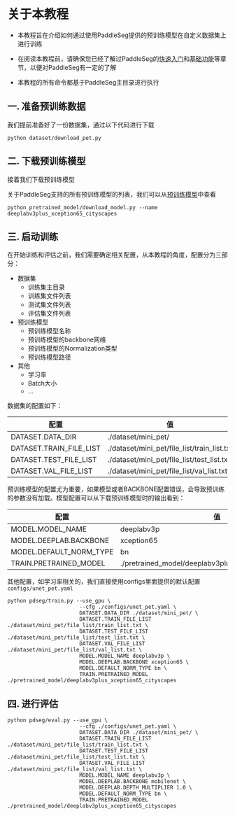 # 关于本教程

* 本教程旨在介绍如何通过使用PaddleSeg提供的预训练模型在自定义数据集上进行训练

* 在阅读本教程前，请确保您已经了解过PaddleSeg的[快速入门](../README.md#快速入门)和[基础功能](../README.md#基础功能)等章节，以便对PaddleSeg有一定的了解

* 本教程的所有命令都基于PaddleSeg主目录进行执行

## 一. 准备预训练数据

我们提前准备好了一份数据集，通过以下代码进行下载

```shell
python dataset/download_pet.py
```

## 二. 下载预训练模型

接着我们下载预训练模型

关于PaddleSeg支持的所有预训练模型的列表，我们可以从[预训练模型]()中查看

```shell
python pretrained_model/download_model.py --name deeplabv3plus_xception65_cityscapes
```

## 三. 启动训练

在开始训练和评估之前，我们需要确定相关配置，从本教程的角度，配置分为三部分：

* 数据集
  * 训练集主目录
  * 训练集文件列表
  * 测试集文件列表
  * 评估集文件列表
* 预训练模型
  * 预训练模型名称
  * 预训练模型的backbone网络
  * 预训练模型的Normalization类型
  * 预训练模型路径
* 其他
  * 学习率
  * Batch大小
  * ...
  
数据集的配置如下：

|配置|值|
|-|-|
|DATASET.DATA_DIR|./dataset/mini_pet/|
|DATASET.TRAIN_FILE_LIST|./dataset/mini_pet/file_list/train_list.txt|
|DATASET.TEST_FILE_LIST|./dataset/mini_pet/file_list/test_list.txt|
|DATASET.VAL_FILE_LIST|./dataset/mini_pet/file_list/val_list.txt|

预训练模型的配置尤为重要，如果模型或者BACKBONE配置错误，会导致预训练的参数没有加载。模型配置可以从下载预训练模型时的输出看到：

|配置|值|
|-|-|
|MODEL.MODEL_NAME|deeplabv3p|
|MODEL.DEEPLAB.BACKBONE|xception65|
|MODEL.DEFAULT_NORM_TYPE|bn|
|TRAIN.PRETRAINED_MODEL|./pretrained_model/deeplabv3plus_xception65_cityscapes|

其他配置，如学习率相关的，我们直接使用configs里面提供的默认配置`configs/unet_pet.yaml`


```shell
python pdseg/train.py --use_gpu \
                       --cfg ./configs/unet_pet.yaml \
                       DATASET.DATA_DIR ./dataset/mini_pet/ \
                       DATASET.TRAIN_FILE_LIST ./dataset/mini_pet/file_list/train_list.txt \
                       DATASET.TEST_FILE_LIST ./dataset/mini_pet/file_list/test_list.txt \
                       DATASET.VAL_FILE_LIST ./dataset/mini_pet/file_list/val_list.txt \
                       MODEL.MODEL_NAME deeplabv3p \
                       MODEL.DEEPLAB.BACKBONE xception65 \
                       MODEL.DEFAULT_NORM_TYPE bn \
                       TRAIN.PRETRAINED_MODEL ./pretrained_model/deeplabv3plus_xception65_cityscapes 
```

## 四. 进行评估

```shell
python pdseg/eval.py --use_gpu \
                       --cfg ./configs/unet_pet.yaml \
                       DATASET.DATA_DIR ./dataset/mini_pet/ \
                       DATASET.TRAIN_FILE_LIST ./dataset/mini_pet/file_list/train_list.txt \
                       DATASET.TEST_FILE_LIST ./dataset/mini_pet/file_list/test_list.txt \
                       DATASET.VAL_FILE_LIST ./dataset/mini_pet/file_list/val_list.txt \
                       MODEL.MODEL_NAME deeplabv3p \
                       MODEL.DEEPLAB.BACKBONE mobilenet \
                       MODEL.DEEPLAB.DEPTH_MULTIPLIER 1.0 \
                       MODEL.DEFAULT_NORM_TYPE bn \
                       TRAIN.PRETRAINED_MODEL ./pretrained_model/deeplabv3plus_xception65_cityscapes 
```
